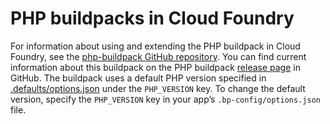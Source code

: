 # PHP buildpacks in Cloud Foundry
For information about using and extending the PHP buildpack in Cloud Foundry,
see the [php-buildpack GitHub repository](https://github.com/cloudfoundry/php-buildpack).
You can find current information about this buildpack on the PHP buildpack
[release page](https://github.com/cloudfoundry/php-buildpack/releases) in
GitHub.
The buildpack uses a default PHP version specified in [.defaults/options.json](https://github.com/cloudfoundry/php-buildpack/blob/master/defaults/options.json) under the `PHP_VERSION` key.
To change the default version, specify the `PHP_VERSION` key in your app’s
`.bp-config/options.json` file.